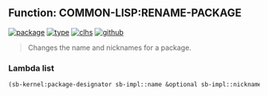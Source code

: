 ## Function: COMMON-LISP:RENAME-PACKAGE
[![package](https://img.shields.io/badge/Package-COMMON--LISP-5f9ea0.svg?style=social&colorA=999999)](../) [![type](https://img.shields.io/badge/Type-Function-5f9ea0.svg?style=social&colorA=999999)](../#function) [![clhs](https://img.shields.io/badge/CLHS-RENAME--PACKAGE-5f9ea0.svg?style=social&colorA=999999)](http://www.lispworks.com/documentation/HyperSpec/Body/f_rn_pkg.htm) [![github](https://img.shields.io/badge/GitHub-View_the_source-5f9ea0.svg?style=social&colorA=999999&logo=github)](https://github.com/sbcl/sbcl/blob/master/src/code/target-package.lisp/) 

> Changes the name and nicknames for a package.

### Lambda list
```cl
(sb-kernel:package-designator sb-impl::name &optional sb-impl::nicknames)
```
